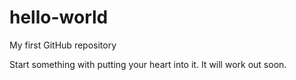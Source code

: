 # hello-world
My first GitHub repository

Start something with putting your heart into it. It will work out soon.
